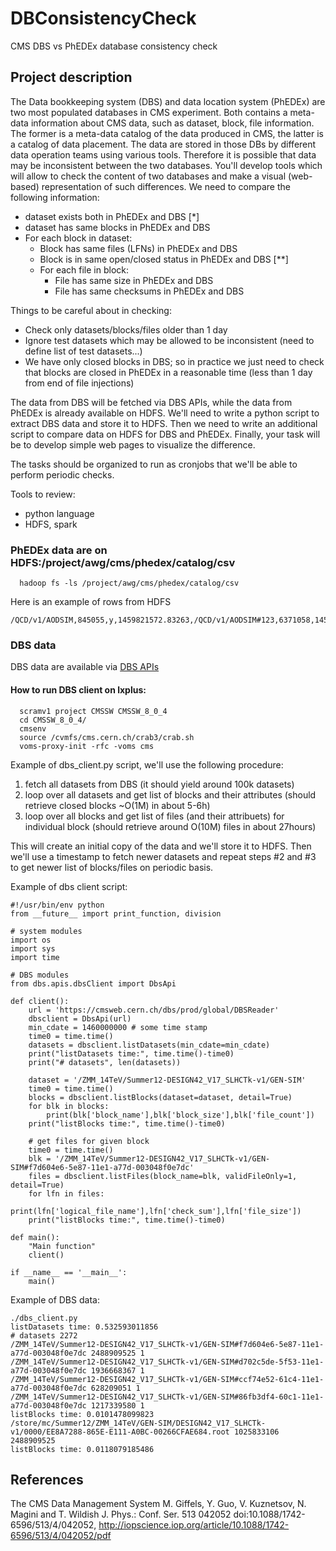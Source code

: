 # DBConsistencyCheck
CMS DBS vs PhEDEx database consistency check

## Project description
The Data bookkeeping system (DBS) and data location system (PhEDEx)
are two most populated databases in CMS experiment. Both contains
a meta-data information about CMS data, such as dataset, block, file information.
The former is a meta-data catalog of the data produced in CMS, the latter
is a catalog of data placement. The data are stored in those DBs
by different data operation teams using various tools. Therefore it is
possible that data may be inconsistent between the two databases.
You'll develop tools which will allow to check the content of two databases
and make a visual (web-based) representation of such differences.
We need to compare the following information:

- dataset exists both in PhEDEx and DBS [*]
- dataset has same blocks in PhEDEx and DBS
- For each block in dataset:
  - Block has same files (LFNs) in PhEDEx and DBS
  - Block is in same open/closed status in PhEDEx and DBS [**]
  - For each file in block:
    - File has same size in PhEDEx and DBS
    - File has same checksums in PhEDEx and DBS

Things to be careful about in checking:
- Check only datasets/blocks/files older than 1 day
- Ignore test datasets which may be allowed to be inconsistent (need to define list of test datasets...)
- We have only closed blocks in DBS; so in practice we just need to 
check that blocks are closed in PhEDEx in a reasonable time (less than 1
day from end of file injections)

The data from DBS will be fetched via DBS APIs, while the data from PhEDEx
is already available on HDFS. We'll need to write a python script to
extract DBS data and store it to HDFS. Then we need to write an additional
script to compare data on HDFS for DBS and PhEDEx. Finally, your task will be
to develop simple web pages to visualize the difference.

The tasks should be organized to run as cronjobs that we'll be able to
perform periodic checks.

Tools to review:
- python language
- HDFS, spark

### PhEDEx data are on HDFS:/project/awg/cms/phedex/catalog/csv
```
  hadoop fs -ls /project/awg/cms/phedex/catalog/csv
```

Here is an example of rows from HDFS
```
/QCD/v1/AODSIM,845055,y,1459821572.83263,/QCD/v1/AODSIM#123,6371058,1459881399.10162,n,/store/lfn.root,87425713,2852194134,"adler32:3aa28be9,cksum:808021722",1459894243.63832
```

### DBS data
DBS data are available via [DBS APIs](https://cms-http-group.web.cern.ch/cms-http-group/apidoc/dbs3-client/current/dbs.apis.html)

#### How to run DBS client on lxplus:
```
  scramv1 project CMSSW CMSSW_8_0_4
  cd CMSSW_8_0_4/
  cmsenv
  source /cvmfs/cms.cern.ch/crab3/crab.sh
  voms-proxy-init -rfc -voms cms
```

Example of dbs_client.py script, we'll use the following procedure:

1. fetch all datasets from DBS (it should yield around 100k datasets)
2. loop over all datasets and get list of blocks and their attributes (should retrieve closed blocks ~O(1M) in about 5-6h)
3. loop over all blocks and get list of files (and their attribuets) for individual block (should retrieve
  around O(10M) files in about 27hours)

This will create an initial copy of the data and we'll store it to HDFS.
Then we'll use a timestamp to fetch newer datasets and repeat steps #2 and #3
to get newer list of blocks/files on periodic basis.

Example of dbs client script:
``` 
#!/usr/bin/env python
from __future__ import print_function, division

# system modules
import os
import sys
import time

# DBS modules
from dbs.apis.dbsClient import DbsApi

def client():
    url = 'https://cmsweb.cern.ch/dbs/prod/global/DBSReader'
    dbsclient = DbsApi(url)
    min_cdate = 1460000000 # some time stamp
    time0 = time.time()
    datasets = dbsclient.listDatasets(min_cdate=min_cdate)
    print("listDatasets time:", time.time()-time0)
    print("# datasets", len(datasets))

    dataset = '/ZMM_14TeV/Summer12-DESIGN42_V17_SLHCTk-v1/GEN-SIM'
    time0 = time.time()
    blocks = dbsclient.listBlocks(dataset=dataset, detail=True)
    for blk in blocks:
        print(blk['block_name'],blk['block_size'],blk['file_count'])
    print("listBlocks time:", time.time()-time0)

    # get files for given block
    time0 = time.time()
    blk = '/ZMM_14TeV/Summer12-DESIGN42_V17_SLHCTk-v1/GEN-SIM#f7d604e6-5e87-11e1-a77d-003048f0e7dc'
    files = dbsclient.listFiles(block_name=blk, validFileOnly=1, detail=True)
    for lfn in files:
        print(lfn['logical_file_name'],lfn['check_sum'],lfn['file_size'])
    print("listBlocks time:", time.time()-time0)

def main():
    "Main function"
    client()

if __name__ == '__main__':
    main()
```

Example of DBS data:

```
./dbs_client.py
listDatasets time: 0.532593011856
# datasets 2272
/ZMM_14TeV/Summer12-DESIGN42_V17_SLHCTk-v1/GEN-SIM#f7d604e6-5e87-11e1-a77d-003048f0e7dc 2488909525 1
/ZMM_14TeV/Summer12-DESIGN42_V17_SLHCTk-v1/GEN-SIM#d702c5de-5f53-11e1-a77d-003048f0e7dc 1936668367 1
/ZMM_14TeV/Summer12-DESIGN42_V17_SLHCTk-v1/GEN-SIM#ccf74e52-61c4-11e1-a77d-003048f0e7dc 628209051 1
/ZMM_14TeV/Summer12-DESIGN42_V17_SLHCTk-v1/GEN-SIM#86fb3df4-60c1-11e1-a77d-003048f0e7dc 1217339580 1
listBlocks time: 0.0101478099823
/store/mc/Summer12/ZMM_14TeV/GEN-SIM/DESIGN42_V17_SLHCTk-v1/0000/EE8A7288-865E-E111-A0BC-00266CFAE684.root 1025833106 2488909525
listBlocks time: 0.0118079185486
```

## References
The CMS Data Management System 
M. Giffels, Y. Guo, V. Kuznetsov, N. Magini and T. Wildish J. Phys.: Conf. Ser. 513 042052 doi:10.1088/1742-6596/513/4/042052, http://iopscience.iop.org/article/10.1088/1742-6596/513/4/042052/pdf
